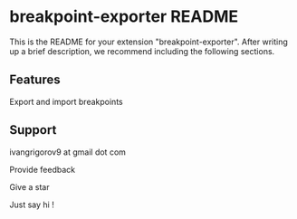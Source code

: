 # breakpoint-exporter README

This is the README for your extension "breakpoint-exporter". After writing up a brief description, we recommend including the following sections.

## Features

Export and import breakpoints

## Support

ivangrigorov9 at gmail dot com

Provide feedback

Give a star

Just say hi !